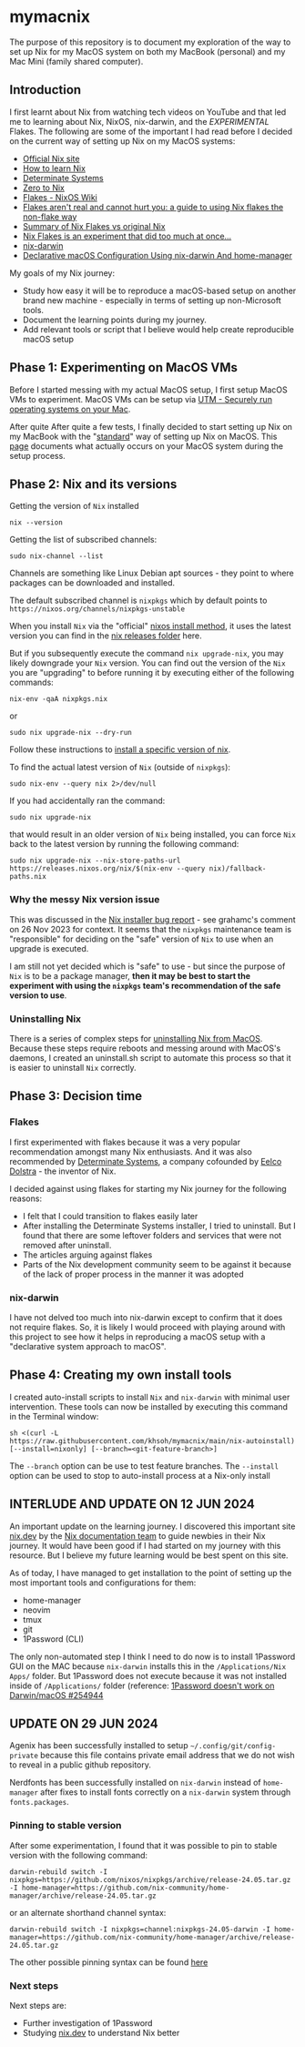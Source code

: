 # mymacnix 

The purpose of this repository is to document my exploration of the way to set
up Nix for my MacOS system on both my MacBook (personal) and my Mac Mini
(family shared computer).


## Introduction

I first learnt about Nix from watching tech videos on YouTube and that led me
to learning about Nix, NixOS, nix-darwin, and the *EXPERIMENTAL* Flakes.  The
following are some of the important I had read before I decided on the current
way of setting up Nix on my MacOS systems:

* [Official Nix site](https://nixos.org/)
* [How to learn Nix](https://ianthehenry.com/posts/how-to-learn-nix/)
* [Determinate Systems](https://determinate.systems/oss/)
* [Zero to Nix](https://zero-to-nix.com/)
* [Flakes - NixOS Wiki](https://nixos.wiki/wiki/Flakes)
* [Flakes aren't real and cannot hurt you: a guide to using Nix flakes the
non-flake way](https://jade.fyi/blog/flakes-arent-real/)
* [Summary of Nix Flakes vs original
Nix](https://zimbatm.com/notes/summary-of-nix-flakes-vs-original-nix)
* [Nix Flakes is an experiment that did too much at
once…](https://samuel.dionne-riel.com/blog/2023/09/06/flakes-is-an-experiment-that-did-too-much-at-once.html)
* [nix-darwin](https://github.com/LnL7/nix-darwin)
* [Declarative macOS Configuration Using nix-darwin And
home-manager](https://xyno.space/post/nix-darwin-introduction)

My goals of my Nix journey:

* Study how easy it will be to reproduce a macOS-based setup on another brand
new machine - especially in terms of setting up non-Microsoft tools.
* Document the learning points during my journey.
* Add relevant tools or script that I believe would help create reproducible
macOS setup


## Phase 1: Experimenting on MacOS VMs 

Before I started messing with my actual MacOS setup, I first setup MacOS VMs to
experiment.  MacOS VMs can be setup via [UTM - Securely run operating systems
on your Mac](https://mac.getutm.app/).  

After quite After quite a few tests, I finally decided to start setting up Nix
on my MacBook with the "[standard](https://nixos.org/download/)" way of setting
up Nix on MacOS.  This
[page](https://nixos.org/manual/nix/stable/installation/installing-binary#macos-installation)
documents what actually occurs on your MacOS system during the setup process.

## Phase 2: Nix and its versions

Getting the version of `Nix` installed

```
nix --version
```

Getting the list of subscribed channels:

```
sudo nix-channel --list
```

Channels are something like Linux Debian apt sources - they point to where
packages can be downloaded and installed.

The default subscribed channel is `nixpkgs` which by default points to
`https://nixos.org/channels/nixpkgs-unstable`

When you install `Nix` via the "official"
[nixos install method](https://nixos.org/manual/nix/stable/installation/installing-binary#macos-installation),
it uses the latest version you can find in the [nix releases
folder](https://releases.nixos.org/?prefix=nix/) here.

But if you subsequently execute the command `nix upgrade-nix`, you may likely
downgrade your `Nix` version.  You can find out the version of the `Nix` you are
"upgrading" to before running it by executing either of the following commands:

```
nix-env -qaA nixpkgs.nix
```

or

```
sudo nix upgrade-nix --dry-run
```

Follow these instructions to [install a specific version of
nix](https://nixos.org/manual/nix/stable/installation/installing-binary#installing-a-pinned-nix-version-from-a-url).


To find the actual latest version of `Nix` (outside of `nixpkgs`):

```
sudo nix-env --query nix 2>/dev/null
```

If you had accidentally ran the command:

```
sudo nix upgrade-nix
```

that would result in an older version of `Nix` being installed, you can force
`Nix` back to the latest version by running the following command:

```
sudo nix upgrade-nix --nix-store-paths-url https://releases.nixos.org/nix/$(nix-env --query nix)/fallback-paths.nix
```

### Why the messy Nix version issue

This was discussed in the [Nix installer bug
report](https://github.com/DeterminateSystems/nix-installer/issues/744) - see
grahamc's comment on 26 Nov 2023 for context.  It seems that the `nixpkgs`
maintenance team is "responsible" for deciding on the "safe" version of `Nix` to
use when an upgrade is executed.

I am still not yet decided which is "safe" to use - but since the purpose of
`Nix` is to be a package manager, **then it may be best to start the experiment
with using the `nixpkgs` team's recommendation of the safe version to use**.

### Uninstalling Nix

There is a series of complex steps for [uninstalling Nix from
MacOS](https://nixos.org/manual/nix/stable/installation/uninstall#macos).
Because these steps require reboots and messing around with MacOS's daemons, I
created an uninstall.sh script to automate this process so that it is easier to
uninstall `Nix` correctly.

## Phase 3: Decision time 

### Flakes 

I first experimented with flakes because it was a very popular recommendation
amongst many Nix enthusiasts.  And it was also recommended by [Determinate
Systems](https://determinate.systems), a company cofounded by [Eelco
Dolstra](https://github.com/edolstra) - the inventor of Nix.

I decided against using flakes for starting my Nix journey for the following
reasons:

* I felt that I could transition to flakes easily later
* After installing the Determinate Systems installer, I tried to uninstall. But
I found that there are some leftover folders and services that were not removed
after uninstall.
* The articles arguing against flakes
* Parts of the Nix development community seem to be against it because of the
lack of proper process in the manner it was adopted

### nix-darwin 

I have not delved too much into nix-darwin except to confirm that it does not
require flakes.  So, it is likely I would proceed with playing around with this
project to see how it helps in reproducing a macOS setup with a "declarative
system approach to macOS".

## Phase 4: Creating my own install tools

I created auto-install scripts to install `Nix` and `nix-darwin` with minimal 
user intervention.  These tools can now be installed by executing this command 
in the Terminal window:

```
sh <(curl -L https://raw.githubusercontent.com/khsoh/mymacnix/main/nix-autoinstall) [--install=nixonly] [--branch=<git-feature-branch>]
```

The `--branch` option can be use to test feature branches.  The `--install` 
option can be used to stop to auto-install process at a Nix-only install

## INTERLUDE AND UPDATE ON 12 JUN 2024

An important update on the learning journey.  I discovered this important site
[nix.dev](https://nix.dev) by the [Nix documentation team](https://nixos.org/community/teams/documentation) to guide newbies in their Nix journey.  It would have been good if I had started
on my journey with this resource.  But I believe my future learning would be
best spent on this site.

As of today, I have managed to get installation to the point of setting up the
most important tools and configurations for them:

- home-manager
- neovim
- tmux
- git
- 1Password (CLI)

The only non-automated step I think I need to do now is to install 1Password GUI
on the MAC because `nix-darwin` installs this in the `/Applications/Nix Apps/`
folder.  But 1Password does not execute because it was not installed inside of
`/Applications/` folder (reference: [1Password doesn't work on Darwin/macOS
#254944](https://github.com/NixOS/nixpkgs/issues/254944)

## UPDATE ON 29 JUN 2024

Agenix has been successfully installed to setup `~/.config/git/config-private`
because this file contains private email address that we do not wish to reveal
in a public github repository.

Nerdfonts has been successfully installed on `nix-darwin` instead of
`home-manager` after fixes to install fonts correctly on a `nix-darwin` system
through `fonts.packages`.

### Pinning to stable version

After some experimentation, I found that it was possible to pin to stable
version with the following command:

```
darwin-rebuild switch -I nixpkgs=https://github.com/nixos/nixpkgs/archive/release-24.05.tar.gz -I home-manager=https://github.com/nix-community/home-manager/archive/release-24.05.tar.gz
```

or an alternate shorthand channel syntax:
```
darwin-rebuild switch -I nixpkgs=channel:nixpkgs-24.05-darwin -I home-manager=https://github.com/nix-community/home-manager/archive/release-24.05.tar.gz
```

The other possible pinning syntax can be found [here](https://nix.dev/reference/pinning-nixpkgs#possible-url-values)


### Next steps

Next steps are:

- Further investigation of 1Password
- Studying [nix.dev](https://nix.dev) to understand Nix better

[ vim: set textwidth=80: ]: #
